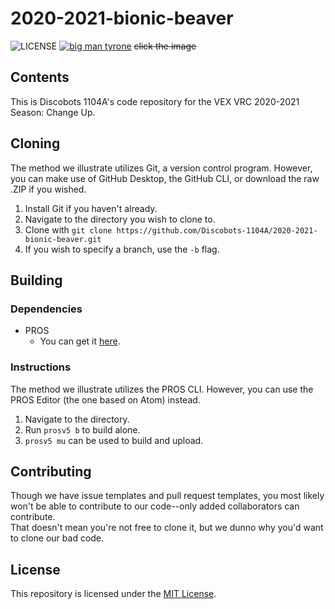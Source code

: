 # 2020-2021-bionic-beaver

![LICENSE](https://img.shields.io/github/license/IonicArgon/2020-2021-bionic-beaver)
[![big man tyrone](https://external-content.duckduckgo.com/iu/?u=https%3A%2F%2Fi.ytimg.com%2Fvi%2F8_ZCXUnsZbk%2Fmaxresdefault.jpg&f=1&nofb=1)](https://www.youtube.com/watch?v=8_ZCXUnsZbk)
~~click the image~~

## Contents

This is Discobots 1104A's code repository for the VEX VRC 2020-2021 Season: Change Up.

## Cloning

The method we illustrate utilizes Git, a version control program. However, you can make use of GitHub Desktop, the GitHub CLI, or download the raw .ZIP if you wished.

1. Install Git if you haven't already.
2. Navigate to the directory you wish to clone to.
3. Clone with `git clone https://github.com/Discobots-1104A/2020-2021-bionic-beaver.git`
4. If you wish to specify a branch, use the `-b` flag.

## Building

### Dependencies

- PROS
  - You can get it [here](https://github.com/purduesigbots/pros-cli/releases).

### Instructions

The method we illustrate utilizes the PROS CLI. However, you can use the PROS Editor (the one based on Atom) instead.

1. Navigate to the directory.
2. Run `prosv5 b` to build alone.
3. `prosv5 mu` can be used to build and upload.

## Contributing

Though we have issue templates and pull request templates, you most likely won't be able to contribute to our code--only added collaborators can contribute.  
That doesn't mean you're not free to clone it, but we dunno why you'd want to clone our bad code.

## License

This repository is licensed under the [MIT License](https://mit-license.org/).
